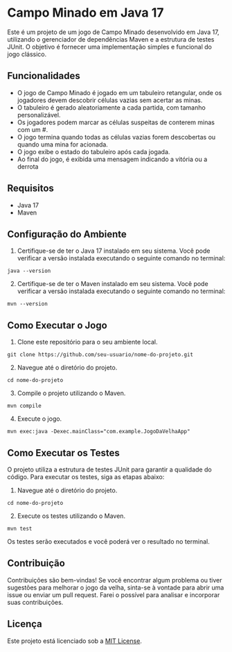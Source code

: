 # Campo Minado em Java 17

Este é um projeto de um jogo de Campo Minado desenvolvido em Java 17, utilizando o gerenciador de dependências Maven e a estrutura de testes JUnit. 
O objetivo é fornecer uma implementação simples e funcional do jogo clássico.

## Funcionalidades

- O jogo de Campo Minado é jogado em um tabuleiro retangular, onde os jogadores devem descobrir células vazias sem acertar as minas.
- O tabuleiro é gerado aleatoriamente a cada partida, com tamanho personalizável.
- Os jogadores podem marcar as células suspeitas de conterem minas com um #.
- O jogo termina quando todas as células vazias forem descobertas ou quando uma mina for acionada.
- O jogo exibe o estado do tabuleiro após cada jogada.
- Ao final do jogo, é exibida uma mensagem indicando a vitória ou a derrota

## Requisitos

- Java 17
- Maven

## Configuração do Ambiente

1. Certifique-se de ter o Java 17 instalado em seu sistema. Você pode verificar a versão instalada executando o seguinte comando no terminal:

```shell
java --version
```
2. Certifique-se de ter o Maven instalado em seu sistema. Você pode verificar a versão instalada executando o seguinte comando no terminal:

```shell
mvn --version
```

## Como Executar o Jogo

1. Clone este repositório para o seu ambiente local.

```shell
git clone https://github.com/seu-usuario/nome-do-projeto.git
```

2. Navegue até o diretório do projeto.
```shell
cd nome-do-projeto
```

3. Compile o projeto utilizando o Maven.
```shell
mvn compile
```

4. Execute o jogo.
```shell
mvn exec:java -Dexec.mainClass="com.example.JogoDaVelhaApp"
```

## Como Executar os Testes

O projeto utiliza a estrutura de testes JUnit para garantir a qualidade do código. Para executar os testes, siga as etapas abaixo:

1. Navegue até o diretório do projeto.
```shell
cd nome-do-projeto
```

2. Execute os testes utilizando o Maven.
```shell
mvn test
```
Os testes serão executados e você poderá ver o resultado no terminal.

## Contribuição

Contribuições são bem-vindas! Se você encontrar algum problema ou tiver sugestões para melhorar o jogo da velha, sinta-se à vontade para abrir uma issue ou enviar um pull request. Farei o possível para analisar e incorporar suas contribuições.

## Licença

Este projeto está licenciado sob a [MIT License](LICENSE).
